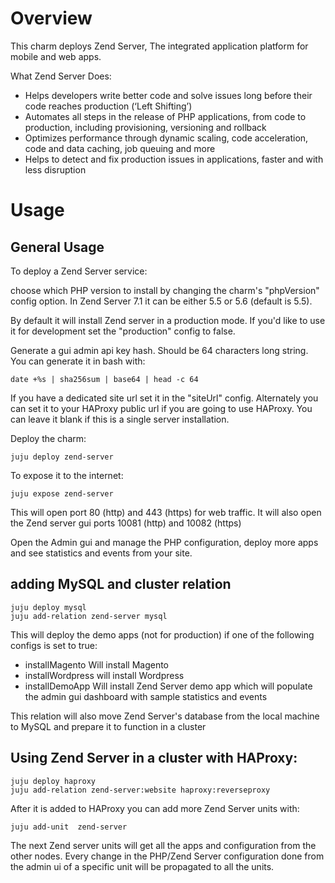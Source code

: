 # Overview

This charm deploys Zend Server, The integrated application platform for mobile and web apps.

What Zend Server Does:
- Helps developers write better code and solve issues long before their code reaches production (‘Left Shifting’)
- Automates all steps in the release of PHP applications, from code to production, including provisioning, versioning and rollback
- Optimizes performance through dynamic scaling, code acceleration, code and data caching, job queuing and more
- Helps to detect and fix production issues in applications, faster and with less disruption

# Usage

## General Usage

To deploy a Zend Server service:

choose which PHP version to install by changing the charm's "phpVersion" config option. In Zend Server 7.1 it can be either 5.5 or 5.6 (default is 5.5).

By default it will install Zend server in a production mode. If you'd like to use it for development set the "production" config to false.

Generate a gui admin api key hash. Should be 64 characters long string. You can generate it in bash with:

    date +%s | sha256sum | base64 | head -c 64

If you have a dedicated site url set it in the "siteUrl" config. Alternately you can set it to your HAProxy public url if you are going to use HAProxy. You can leave it blank if this is a single server installation. 

Deploy the charm:

    juju deploy zend-server


To expose it to the internet:

    juju expose zend-server

This will open port 80 (http) and 443 (https) for web traffic.
It will also open the Zend server gui ports 10081 (http) and 10082 (https)

Open the Admin gui and manage the PHP configuration, deploy more apps and see statistics and events from your site. 

## adding MySQL and cluster relation
    juju deploy mysql
    juju add-relation zend-server mysql 
This will deploy the demo apps (not for production) if one of the following configs is set to true:
- installMagento Will install Magento
- installWordpress will install Wordpress
- installDemoApp Will install Zend Server demo app which will populate the admin gui dashboard with sample statistics and events

This relation will also move Zend Server's database from the local machine to MySQL and prepare it to function in a cluster

## Using Zend Server in a cluster with HAProxy:

    juju deploy haproxy
    juju add-relation zend-server:website haproxy:reverseproxy 

After it is added to HAProxy you can add more Zend Server units with:

    juju add-unit  zend-server
The next Zend server units will get all the apps and configuration from the other nodes. Every change in the PHP/Zend Server configuration done from the admin ui of a specific unit will be propagated to all the units.
